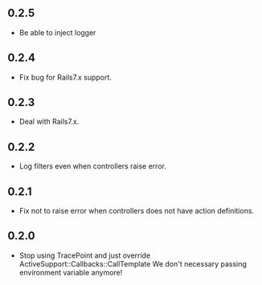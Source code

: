 ## 0.2.5

* Be able to inject logger

## 0.2.4

* Fix bug for Rails7.x support.

## 0.2.3

* Deal with Rails7.x.

## 0.2.2

* Log filters even when controllers raise error.

## 0.2.1

* Fix not to raise error when controllers does not have action definitions.

## 0.2.0

* Stop using TracePoint and just override ActiveSupport::Callbacks::CallTemplate
We don't necessary passing environment variable anymore!
